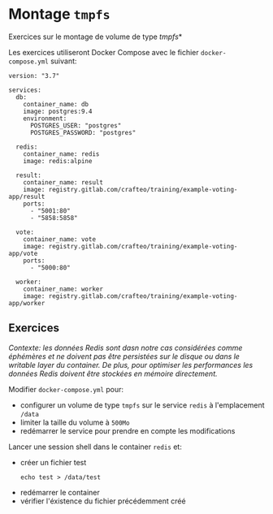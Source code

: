 # Montage `tmpfs`

Exercices sur le montage de volume de type *tmpfs**

Les exercices utiliseront Docker Compose avec le fichier `docker-compose.yml` suivant:

```
version: "3.7"

services:
  db:
    container_name: db
    image: postgres:9.4
    environment:
      POSTGRES_USER: "postgres"
      POSTGRES_PASSWORD: "postgres"

  redis:
    container_name: redis
    image: redis:alpine

  result:
    container_name: result
    image: registry.gitlab.com/crafteo/training/example-voting-app/result
    ports:
      - "5001:80"
      - "5858:5858"

  vote:
    container_name: vote
    image: registry.gitlab.com/crafteo/training/example-voting-app/vote
    ports:
      - "5000:80"

  worker:
    container_name: worker
    image: registry.gitlab.com/crafteo/training/example-voting-app/worker
```

## Exercices

*Contexte: les données Redis sont dasn notre cas considérées comme éphémères et ne doivent pas être persistées sur le disque ou dans le writable layer du container. De plus, pour optimiser les performances les données Redis doivent être stockées en mémoire directement.*


Modifier `docker-compose.yml` pour:

- configurer un volume de type `tmpfs` sur le service `redis` à l'emplacement `/data`
- limiter la taille du volume à `500Mo`
- redémarrer le service pour prendre en compte les modifications


Lancer une session shell dans le container `redis` et:

- créer un fichier test 
  ```
  echo test > /data/test 
  ```
- redémarrer le container
- vérifier l'éxistence du fichier précédemment créé

